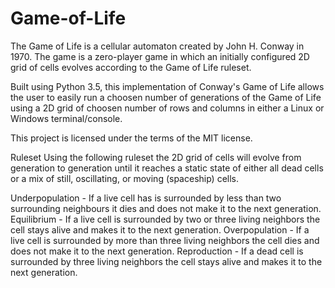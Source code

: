 # Game-of-Life
The Game of Life is a cellular automaton created by John H. Conway in 1970. The game is a zero-player game in which an initially configured 2D grid of cells evolves according to the Game of Life ruleset.

Built using Python 3.5, this implementation of Conway's Game of Life allows the user to easily run a choosen number of generations of the Game of Life using a 2D grid of choosen number of rows and columns in either a Linux or Windows terminal/console.

This project is licensed under the terms of the MIT license.

Ruleset
Using the following ruleset the 2D grid of cells will evolve from generation to generation until it reaches a static state of either all dead cells or a mix of still, oscillating, or moving (spaceship) cells.

Underpopulation - If a live cell has is surrounded by less than two surrounding neighbours it dies and does not make it to the next generation.
Equilibrium - If a live cell is surrounded by two or three living neighbors the cell stays alive and makes it to the next generation.
Overpopulation - If a live cell is surrounded by more than three living neighbors the cell dies and does not make it to the next generation.
Reproduction - If a dead cell is surrounded by three living neighbors the cell stays alive and makes it to the next generation.
